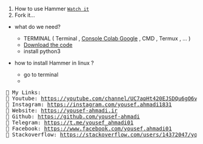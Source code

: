 1. How to use Hammer [`Watch it`](http://www.youtube.com/watch?v=HVbRUhX2EPo) 
2. Fork it...

- what do we need?
  - TERMINAL ( Terminal , <a href="https://console.cloud.google.com">Console Colab Google</a> , CMD , Termux , ... )
  - <a href="https://github.com/yousef-ahmadi/hammer">Download the code</a>
  - install python3


- how to install Hammer in linux ?
  - go to terminal
  - 

<pre>
📌 My Links:
🔹 Youtube: <a href="https://www.youtube.com/channel/UC7apHt420EJSDQu6gO6vvEw">https://youtube.com/channel/UC7apHt420EJSDQu6gO6vvEw</a>
🔹 Instagram: <a href="https://instagram.com/yousef.ahmadi1831">https://instagram.com/yousef.ahmadi1831</a>
🔹 Website: <a href="https://yousef-ahmadi.ir">https://yousef-ahmadi.ir</a>
🔹 Github: <a href="https://github.com/yousef-ahmadi">https://github.com/yousef-ahmadi</a>
🔸 Telegram: <a href="https://t.me/yousef_ahmadi01">https://t.me/yousef_ahmadi01</a>
🔸 Facebook: <a href="https://www.facebook.com/yousef.ahmadi01">https://www.facebook.com/yousef.ahmadi01</a>
🔸 Stackoverflow: <a href="https://stackoverflow.com/users/14372047/yousef-ahmadi">https://stackoverflow.com/users/14372047/yousef-ahmadi</a>
</pre>

